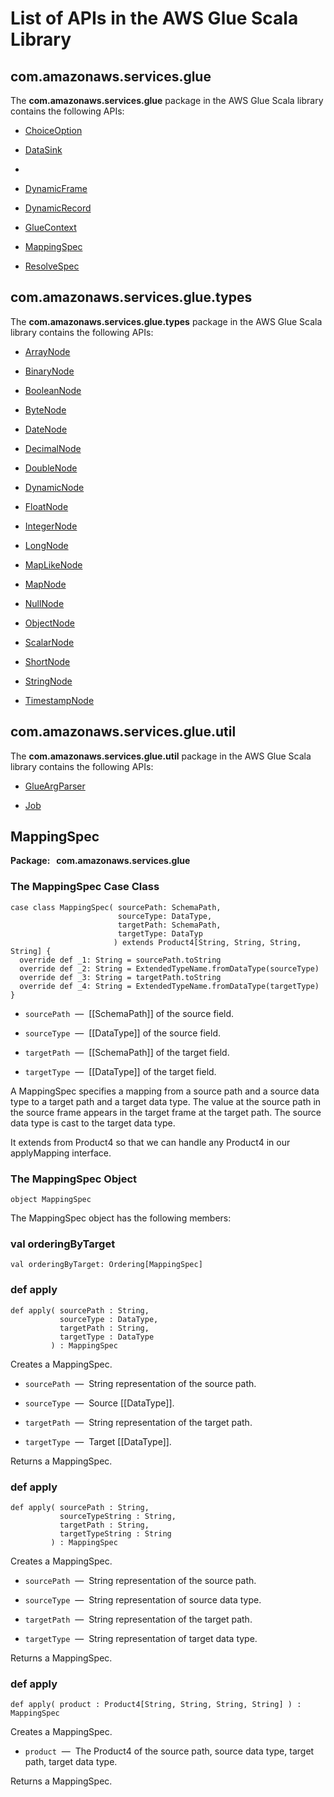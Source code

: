 # List of APIs in the AWS Glue Scala Library<a name="glue-etl-scala-apis"></a>

## com\.amazonaws\.services\.glue<a name="glue-etl-scala-apis-glue"></a>

The **com\.amazonaws\.services\.glue** package in the AWS Glue Scala library contains the following APIs:

+ [ChoiceOption](glue-etl-scala-apis-glue-choiceoption.md)

+ [DataSink](glue-etl-scala-apis-glue-datasink-class.md)

+ [](glue-etl-scala-apis-glue-datasource-trait.md)

+ [DynamicFrame](glue-etl-scala-apis-glue-dynamicframe.md)

+ [DynamicRecord](glue-etl-scala-apis-glue-dynamicrecord-class.md)

+ [GlueContext](glue-etl-scala-apis-glue-gluecontext.md)

+ [MappingSpec](#glue-etl-scala-apis-glue-mappingspec)

+ [ResolveSpec](glue-etl-scala-apis-glue-resolvespec.md)

## com\.amazonaws\.services\.glue\.types<a name="glue-etl-scala-apis-glue-types"></a>

The **com\.amazonaws\.services\.glue\.types** package in the AWS Glue Scala library contains the following APIs:

+ [ArrayNode](glue-etl-scala-apis-glue-types-arraynode.md)

+ [BinaryNode](glue-etl-scala-apis-glue-types-binarynode.md)

+ [BooleanNode](glue-etl-scala-apis-glue-types-booleannode.md)

+ [ByteNode](glue-etl-scala-apis-glue-types-bytenode.md)

+ [DateNode](glue-etl-scala-apis-glue-types-datenode.md)

+ [DecimalNode](glue-etl-scala-apis-glue-types-decimalnode.md)

+ [DoubleNode](glue-etl-scala-apis-glue-types-doublenode.md)

+ [DynamicNode](glue-etl-scala-apis-glue-types-dynamicnode.md)

+ [FloatNode](glue-etl-scala-apis-glue-types-floatnode.md)

+ [IntegerNode](glue-etl-scala-apis-glue-types-integernode.md)

+ [LongNode](glue-etl-scala-apis-glue-types-longnode.md)

+ [MapLikeNode](glue-etl-scala-apis-glue-types-maplikenode.md)

+ [MapNode](glue-etl-scala-apis-glue-types-mapnode.md)

+ [NullNode](glue-etl-scala-apis-glue-types-nullnode.md)

+ [ObjectNode](glue-etl-scala-apis-glue-types-objectnode.md)

+ [ScalarNode](glue-etl-scala-apis-glue-types-scalarnode.md)

+ [ShortNode](glue-etl-scala-apis-glue-types-shortnode.md)

+ [StringNode](glue-etl-scala-apis-glue-types-stringnode.md)

+ [TimestampNode](glue-etl-scala-apis-glue-types-timestampnode.md)

## com\.amazonaws\.services\.glue\.util<a name="glue-etl-scala-apis-glue-util"></a>

The **com\.amazonaws\.services\.glue\.util** package in the AWS Glue Scala library contains the following APIs:

+ [GlueArgParser](glue-etl-scala-apis-glue-util-glueargparser.md)

+ [Job](glue-etl-scala-apis-glue-util-job.md)

## MappingSpec<a name="glue-etl-scala-apis-glue-mappingspec"></a>

**Package:   com\.amazonaws\.services\.glue**

### The MappingSpec Case Class<a name="glue-etl-scala-apis-glue-mappingspec-case-class"></a>

```
case class MappingSpec( sourcePath: SchemaPath,
                        sourceType: DataType,
                        targetPath: SchemaPath,
                        targetType: DataTyp
                       ) extends Product4[String, String, String, String] {
  override def _1: String = sourcePath.toString
  override def _2: String = ExtendedTypeName.fromDataType(sourceType)
  override def _3: String = targetPath.toString
  override def _4: String = ExtendedTypeName.fromDataType(targetType)
}
```

+ `sourcePath`  —  \[\[SchemaPath\]\] of the source field\.

+ `sourceType`  —  \[\[DataType\]\] of the source field\.

+ `targetPath`  —  \[\[SchemaPath\]\] of the target field\.

+ `targetType`  —  \[\[DataType\]\] of the target field\.

A MappingSpec specifies a mapping from a source path and a source data type to a target path and a target data type\. The value at the source path in the source frame appears in the target frame at the target path\. The source data type is cast to the target data type\.

It extends from Product4 so that we can handle any Product4 in our applyMapping interface\.

### The MappingSpec Object<a name="glue-etl-scala-apis-glue-mappingspec-object"></a>

```
object MappingSpec
```

The MappingSpec object has the following members:

### val orderingByTarget<a name="glue-etl-scala-apis-gluemappingspec-object-val-orderingbytarget"></a>

```
val orderingByTarget: Ordering[MappingSpec]
```

### def apply<a name="glue-etl-scala-apis-gluemappingspec-object-defs-apply-1"></a>

```
def apply( sourcePath : String,
           sourceType : DataType,
           targetPath : String,
           targetType : DataType
         ) : MappingSpec
```

Creates a MappingSpec\.

+ `sourcePath`  —  String representation of the source path\.

+ `sourceType`  —  Source \[\[DataType\]\]\.

+ `targetPath`  —  String representation of the target path\.

+ `targetType`  —  Target \[\[DataType\]\]\.

Returns a MappingSpec\.

### def apply<a name="glue-etl-scala-apis-gluemappingspec-object-defs-apply-2"></a>

```
def apply( sourcePath : String,
           sourceTypeString : String,
           targetPath : String,
           targetTypeString : String
         ) : MappingSpec
```

Creates a MappingSpec\.

+ `sourcePath`  —  String representation of the source path\.

+ `sourceType`  —  String representation of source data type\.

+ `targetPath`  —  String representation of the target path\.

+ `targetType`  —  String representation of target data type\.

Returns a MappingSpec\.

### def apply<a name="glue-etl-scala-apis-gluemappingspec-object-defs-apply-3"></a>

```
def apply( product : Product4[String, String, String, String] ) : MappingSpec 
```

Creates a MappingSpec\.

+ `product`  —  The Product4 of the source path, source data type, target path, target data type\.

Returns a MappingSpec\.